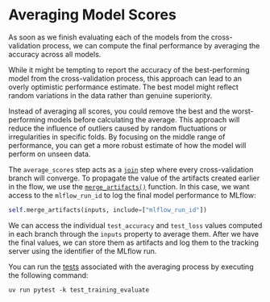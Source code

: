 # Averaging Model Scores

As soon as we finish evaluating each of the models from the cross-validation process, we can compute the final performance by averaging the accuracy across all models.

While it might be tempting to report the accuracy of the best-performing model from the cross-validation process, this approach can lead to an overly optimistic performance estimate. The best model might reflect random variations in the data rather than genuine superiority.

Instead of averaging all scores, you could remove the best and the worst-performing models before calculating the average. This approach will reduce the influence of outliers caused by random fluctuations or irregularities in specific folds. By focusing on the middle range of performance, you can get a more robust estimate of how the model will perform on unseen data.

The `average_scores` step acts as a [`join`](.guide/introduction-to-metaflow/branches.md) step where every cross-validation branch will converge. To propagate the value of the artifacts created earlier in the flow, we use the [`merge_artifacts()`](https://docs.metaflow.org/api/flowspec#FlowSpec.merge_artifacts) function. In this case, we want access to the `mlflow_run_id` to log the final model performance to MLflow:

```python
self.merge_artifacts(inputs, include=["mlflow_run_id"])
```

We can access the individual `test_accuracy` and `test_loss` values computed in each branch through the `inputs` property to average them. After we have the final values, we can store them as artifacts and log them to the tracking server using the identifier of the MLflow run.

You can run the [tests](tests/pipelines/test_training_evaluate.py) associated with the averaging process by executing the following command:

```shell
uv run pytest -k test_training_evaluate
```